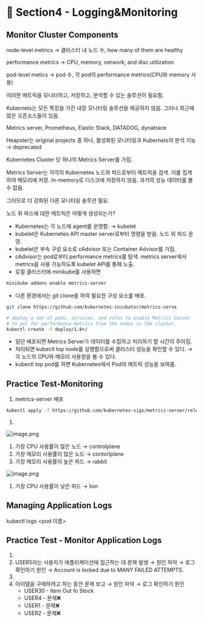 # 🍨 Section4 - Logging&Monitoring

## Monitor Cluster Components


node-level metrics → 클러스터 내 노드 수, how many of them are healthy


performance metrics → CPU, memory, network, and disc utilization


pod-level  metics → pod 수, 각 pod의 performance metrics(CPU와 memory 사용)


이러한 메트릭을 모니터하고, 저장하고, 분석할 수 있는 솔루션이 필요함.


Kubernets는 모든 특징을 가진 내장 모니터링 솔루션을 제공하지 않음. 그러나 최근에 많은 오픈소스들이 있음.


Metrics server, Prometheus, Elastic Stack, DATADOG, dynatrace


Heapster는 original projects 중 하나, 활성화된 모니터링과 Kubernets의 분석 기능 → deprecated


Kubernetes Cluster 당 하나의 Metrics Server를 가짐.


Metrics Server는 각각의 Kubernetes 노드와 파드로부터 메트릭을 검색. 이를 집계하여 메모리에 저장. In-memory로 디스크에 저장하지 않음. 과거의 성능 데이터를 볼 수 없음.


그러므로 더 강화된 다른 모니터링 솔루션 필요.


노드 위 파드에 대한 메트릭은 어떻게 생성되는가?

- Kubernetes는 각 노드에 agent를 운영함. → kubelet
- kubelet은 Kubernetes API master server로부터 명령을 받음. 노드 위 파드 운영.
- kubelet은 부속 구성 요소로 cAdvisor 또는 Container Advisor를 가짐.
- cAdvisor는 pod로부터 performance metrics를 탐색. metrics server에서 metrics을 사용 가능하도록  kubelet API를 통해 노출.
- 로컬 클러스터에 minikube를 사용하면

```bash
minikube addons enable metrics-server
```

- 다른 환경에서는 git clone을 하여 필요한 구성 요소를 배포.

```bash
git clone https://github-com/kubernetes-incubator/metrics-serve

# deploy a set of pods, services, and roles to enable Metrics Server
# to pul for performance metrics from the nodes in the cluster.
kubectl create -f deploy/1.8+/
```

- 일단 배포되면 Metrics Server가 데이터를 수집하고 처리하기 할 시간이 주어짐.
- 처리되면 kubectl top node를 실행함으로써 클러스터 성능을 확인할 수 있다. → 각 노드의 CPU와 메모리 사용량을 볼 수 있다.
- kubectl top pod를 하면 Kubernetes에서 Pod의 메트릭 성능을 보여줌.

## Practice Test-Monitoring

1. metrics-server 배포

```bash
kubectl apply -f https://github.com/kubernetes-sigs/metrics-server/releases/latest/download/components.yaml
```

1. 

![image.png](https://prod-files-secure.s3.us-west-2.amazonaws.com/b2ea2032-00e9-4883-a13b-cb03cf5b2334/be867e9c-0d47-47a3-971e-146d2c8c7945/image.png?X-Amz-Algorithm=AWS4-HMAC-SHA256&X-Amz-Content-Sha256=UNSIGNED-PAYLOAD&X-Amz-Credential=ASIAZI2LB4667W4LN72X%2F20250218%2Fus-west-2%2Fs3%2Faws4_request&X-Amz-Date=20250218T161343Z&X-Amz-Expires=3600&X-Amz-Security-Token=IQoJb3JpZ2luX2VjEGcaCXVzLXdlc3QtMiJIMEYCIQDHP10HZ3DfICtqJmFJ4nWM4V1BCSdgXm%2BgtneWl%2FieBQIhAL%2B8euZySJtl2Z%2FBCUUypwxbVeFZLHgnEsyo%2BCUaxEBVKogECJD%2F%2F%2F%2F%2F%2F%2F%2F%2F%2FwEQABoMNjM3NDIzMTgzODA1IgzPtf3S%2F%2BWSJlZ%2FYmMq3ANNmzJeJy58qTi84lfWorSJLHzSzhlKqjnQRdi8UbT0FgNso0prD2dNSBpj6tFbCX9%2By%2FpJr2QpGjYFkOqEZytyYufwNzv5BGggh2MjZRUkH7RX0QAShLuk%2BH713V2bYz5HmYbdYKeggTfJwOTIABeb7lpYhAXSpaBm3AtZm3LeKdIeKiDhn2SeqrgVAz%2BRXKRpVryE0IOKadRJ%2FaYNRRqMkq%2B9BUqTLCkQhOljEG1YEGlY8%2F2pDpHSbCK6Dinc0trZ7kpo6%2BCtHdmy1JDBuR5SANpiILkwMPc%2BH%2BWyc%2BxP1kijpv079XpDCtiGe2R33zzhVUnjHRyHZXJOcIgEn47RzEvh6vsMyCmU5FZqgs1Rl4cl2C58KzgYYZ9kbv8uFqwEajAgD1ux9mBL%2BeTNbvYlE%2FQ2GJT2%2FYfy1QiQiqSlVk4oFTp3wKO1G8%2FbGA3dwpAchiQPPWhrTwTg6EUoEvLc1yL2tiWM73qX3mqdi4br9I4JPnvo8v6Sewso1ZMu7H8gX3t9tKvqMudfcg4YA24KWYx9J%2FasgC6HPhamy0WyDPU2vLxC%2BHs1SCOisSS56yJ1qpGJ4so4q%2Ba8bPjzWx3eiP8ya%2BWgcOs90PFtNCAHlJ2otG10GKoQNTkcczCLstK9BjqkAecxRNRr1P2bt5VjggXaJo8J4e4vO3kC3nY4XiHsMJ6QLjn2HrCZ9cH2NJ905OO%2B7GD5gvvWdFjpu2j3wGdTlHzi4vEgY5rl%2B3bS1BmudpTWEZRyVaPSjwKeBH0WrFXDebwQ6IZcObRJnnSbA6pnG6XyXxK67JtlgEhjAd0nhCt0zoTUmUfJUSFUw7BiRBxrANgBGz0dtK8ZSf6CrQ0JZF33WyDy&X-Amz-Signature=439b9f28636a8ead2ab48b2efdcdc88c38ea7ae54958ad58a8cc995f09fb58b9&X-Amz-SignedHeaders=host&x-id=GetObject)

1. 가장 CPU 사용률이 많은 노드 → controlplane
2. 가장 메모리 사용률이 많은 노드 → contorlplane
3. 가장 메모리 사용률이 높은 파드 → rabbit

![image.png](https://prod-files-secure.s3.us-west-2.amazonaws.com/b2ea2032-00e9-4883-a13b-cb03cf5b2334/a5ad8203-cf78-4c06-9de1-67cb491aedc9/image.png?X-Amz-Algorithm=AWS4-HMAC-SHA256&X-Amz-Content-Sha256=UNSIGNED-PAYLOAD&X-Amz-Credential=ASIAZI2LB4667W4LN72X%2F20250218%2Fus-west-2%2Fs3%2Faws4_request&X-Amz-Date=20250218T161343Z&X-Amz-Expires=3600&X-Amz-Security-Token=IQoJb3JpZ2luX2VjEGcaCXVzLXdlc3QtMiJIMEYCIQDHP10HZ3DfICtqJmFJ4nWM4V1BCSdgXm%2BgtneWl%2FieBQIhAL%2B8euZySJtl2Z%2FBCUUypwxbVeFZLHgnEsyo%2BCUaxEBVKogECJD%2F%2F%2F%2F%2F%2F%2F%2F%2F%2FwEQABoMNjM3NDIzMTgzODA1IgzPtf3S%2F%2BWSJlZ%2FYmMq3ANNmzJeJy58qTi84lfWorSJLHzSzhlKqjnQRdi8UbT0FgNso0prD2dNSBpj6tFbCX9%2By%2FpJr2QpGjYFkOqEZytyYufwNzv5BGggh2MjZRUkH7RX0QAShLuk%2BH713V2bYz5HmYbdYKeggTfJwOTIABeb7lpYhAXSpaBm3AtZm3LeKdIeKiDhn2SeqrgVAz%2BRXKRpVryE0IOKadRJ%2FaYNRRqMkq%2B9BUqTLCkQhOljEG1YEGlY8%2F2pDpHSbCK6Dinc0trZ7kpo6%2BCtHdmy1JDBuR5SANpiILkwMPc%2BH%2BWyc%2BxP1kijpv079XpDCtiGe2R33zzhVUnjHRyHZXJOcIgEn47RzEvh6vsMyCmU5FZqgs1Rl4cl2C58KzgYYZ9kbv8uFqwEajAgD1ux9mBL%2BeTNbvYlE%2FQ2GJT2%2FYfy1QiQiqSlVk4oFTp3wKO1G8%2FbGA3dwpAchiQPPWhrTwTg6EUoEvLc1yL2tiWM73qX3mqdi4br9I4JPnvo8v6Sewso1ZMu7H8gX3t9tKvqMudfcg4YA24KWYx9J%2FasgC6HPhamy0WyDPU2vLxC%2BHs1SCOisSS56yJ1qpGJ4so4q%2Ba8bPjzWx3eiP8ya%2BWgcOs90PFtNCAHlJ2otG10GKoQNTkcczCLstK9BjqkAecxRNRr1P2bt5VjggXaJo8J4e4vO3kC3nY4XiHsMJ6QLjn2HrCZ9cH2NJ905OO%2B7GD5gvvWdFjpu2j3wGdTlHzi4vEgY5rl%2B3bS1BmudpTWEZRyVaPSjwKeBH0WrFXDebwQ6IZcObRJnnSbA6pnG6XyXxK67JtlgEhjAd0nhCt0zoTUmUfJUSFUw7BiRBxrANgBGz0dtK8ZSf6CrQ0JZF33WyDy&X-Amz-Signature=715c0b8af0c7d99ea2afa1a2fe361d1c253231635d9e63988204f5b36d448a5f&X-Amz-SignedHeaders=host&x-id=GetObject)

1. 가장 CPU 사용률이 낮은 파드 → lion

## Managing Application Logs


kubectl logs <pod 이름>


## Practice Test - Monitor Application Logs

1. 
2. USER5라는 사용자가 애플리케이션에 접근하는 데 문제 발생 → 원인 파악 → 로그 확인하기
원인 → Account is locked due to MANY FAILED ATTEMPTS.
3. 
4. 아이템을 구매하려고 하는 동안 문제 보고 → 원인 파악 → 로그 확인하기
원인
	- USER30 - Item Out fo Stock
	- USER4 - 문제❌
	- USER1 - 문제❌
	- USER2 - 문제❌
